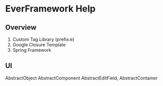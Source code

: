 EverFramework Help
==================

Overview
--------

1. Custom Tag Library (prefix:e)
2. Google Closure Template
3. Spring Framework

UI
--

AbstractObject
AbstractComponent
AbstractEditField, AbstractContainer
